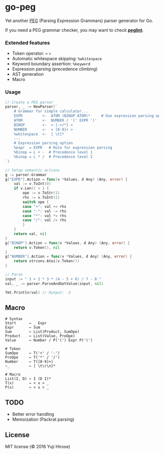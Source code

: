 go-peg
======

Yet another [PEG](http://en.wikipedia.org/wiki/Parsing_expression_grammar) (Parsing Expression Grammars) parser generator for Go.

If you need a PEG grammar checker, you may want to check [**peglint**](https://github.com/yhirose/go-peg/tree/master/cmd/peglint).

### Extended features

 * Token operator: `<` `>`
 * Automatic whitespace skipping: `%whitespace`
 * Keyword boundary assertion: `%keyword`
 * Expression parsing (precedence climbing)
 * AST generation
 * Macro

### Usage

```go
// Create a PEG parser
parser, _ := NewParser(`
    # Grammar for simple calculator...
    EXPR         <-  ATOM (BINOP ATOM)*     # Use expression parsing option
    ATOM         <-  NUMBER / '(' EXPR ')'
    BINOP        <-  < [-+/*] >
    NUMBER       <-  < [0-9]+ >
    %whitespace  <-  [ \t]*
    ---
    # Expression parsing option
    %expr  = EXPR   # Rule for expression parsing
    %binop = L + -  # Precedence level 1
    %binop = L * /  # Precedence level 2
`)

// Setup semantic actions
g := parser.Grammar
g["EXPR"].Action = func(v *Values, d Any) (Any, error) {
    val := v.ToInt(0)
    if v.Len() > 1 {
        ope := v.ToStr(1)
        rhs := v.ToInt(2)
        switch ope {
        case "+": val += rhs
        case "-": val -= rhs
        case "*": val *= rhs
        case "/": val /= rhs
        }
    }
    return val, nil
}
g["BINOP"].Action = func(v *Values, d Any) (Any, error) {
    return v.Token(), nil
}
g["NUMBER"].Action = func(v *Values, d Any) (Any, error) {
    return strconv.Atoi(v.Token())
}

// Parse
input := " 1 + 2 * 3 * (4 - 5 + 6) / 7 - 8 "
val, _ := parser.ParseAndGetValue(input, nil)

fmt.Println(val) // Output: -3
```

Macro
-----

```peg
# Syntax
Start      ← _ Expr
Expr       ← Sum
Sum        ← List(Product, SumOpe)
Product    ← List(Value, ProOpe)
Value      ← Number / P('(') Expr P(')')

# Token
SumOpe     ← T('+' / '-')
ProOpe     ← T('*' / '/')
Number     ← T([0-9]+)
~_         ← [ \t\r\n]*

# Macro
List(I, D) ← I (D I)*
T(x)       ← < x > _
P(x)       ← < x > _
```

TODO
----

 * Better error handling
 * Memoization (Packrat parsing)

License
-------

MIT license (© 2016 Yuji Hirose)
